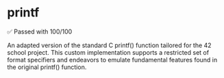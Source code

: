 # printf

✅ Passed with 100/100

An adapted version of the standard C printf() function tailored for the 42 school project. This custom implementation supports a restricted set of format specifiers and endeavors to emulate fundamental features found in the original printf() function.
